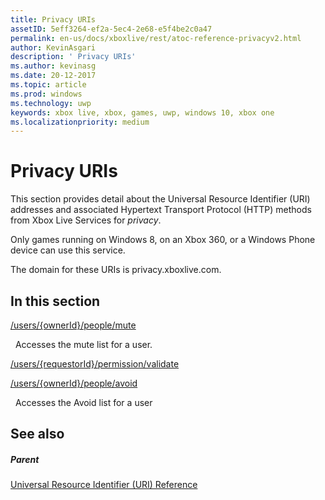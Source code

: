 ```yaml
---
title: Privacy URIs
assetID: 5eff3264-ef2a-5ec4-2e68-e5f4be2c0a47
permalink: en-us/docs/xboxlive/rest/atoc-reference-privacyv2.html
author: KevinAsgari
description: ' Privacy URIs'
ms.author: kevinasg
ms.date: 20-12-2017
ms.topic: article
ms.prod: windows
ms.technology: uwp
keywords: xbox live, xbox, games, uwp, windows 10, xbox one
ms.localizationpriority: medium
---
```



# Privacy URIs
 
This section provides detail about the Universal Resource Identifier (URI) addresses and associated Hypertext Transport Protocol (HTTP) methods from Xbox Live Services for *privacy*.
 
Only games running on Windows 8, on an Xbox 360, or a Windows Phone device can use this service.
 
The domain for these URIs is privacy.xboxlive.com.
 
<a id="ID4EPB"></a>

 
## In this section

[/users/{ownerId}/people/mute](uri-privacyusersowneridpeoplemute.md)

&nbsp;&nbsp;Accesses the mute list for a user.

[/users/{requestorId}/permission/validate](uri-privacyusersrequestoridpermissionvalidate.md)

[/users/{ownerId}/people/avoid](uri-privacyusersxuidpeopleavoid.md)

&nbsp;&nbsp;Accesses the Avoid list for a user
 
<a id="ID4E2B"></a>

 
## See also
 
<a id="ID4E4B"></a>

 
##### Parent 

[Universal Resource Identifier (URI) Reference](../atoc-xboxlivews-reference-uris.md)

   